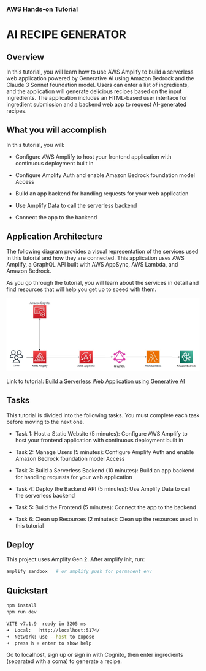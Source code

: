 ### AWS Hands-on Tutorial

# AI RECIPE GENERATOR

## Overview

In this tutorial, you will learn how to use AWS Amplify to build a serverless web application powered by Generative AI using Amazon Bedrock and the Claude 3 Sonnet foundation model. Users can enter a list of ingredients, and the application will generate delicious recipes based on the input ingredients. The application includes an HTML-based user interface for ingredient submission and a backend web app to request AI-generated recipes.

## What you will accomplish

In this tutorial, you will:

* Configure AWS Amplify to host your frontend application with continuous deployment built in


* Configure Amplify Auth and enable Amazon Bedrock foundation model Access


* Build an app backend for handling requests for your web application


* Use Amplify Data to call the serverless backend


* Connect the app to the backend

## Application Architecture

The following diagram provides a visual representation of the services used in this tutorial and how they are connected. This application uses AWS Amplify, a GraphQL API built with AWS AppSync, AWS Lambda, and Amazon Bedrock.

As you go through the tutorial, you will learn about the services in detail and find resources that will help you get up to speed with them.


![img.png](architecture.png)

Link to tutorial: [Build a Serverless Web Application using Generative AI](https://docs.aws.amazon.com/hands-on/latest/build-serverless-web-app-lambda-amplify-bedrock-cognito-gen-ai/build-serverless-web-app-lambda-amplify-bedrock-cognito-gen-ai.html?ref=gsrchandson)

## Tasks
This tutorial is divided into the following tasks. You must complete each task before moving to the next one.

* Task 1: Host a Static Website (5 minutes): Configure AWS Amplify to host your frontend application with continuous deployment built in

* Task 2: Manage Users (5 minutes): Configure Amplify Auth and enable Amazon Bedrock foundation model Access

* Task 3: Build a Serverless Backend (10 minutes): Build an app backend for handling requests for your web application

* Task 4: Deploy the Backend API (5 minutes): Use Amplify Data to call the serverless backend

* Task 5: Build the Frontend (5 minutes): Connect the app to the backend

* Task 6: Clean up Resources (2 minutes): Clean up the resources used in this tutorial


## Deploy

This project uses Amplify Gen 2. After amplify init, run:
```bash
amplify sandbox   # or amplify push for permanent env
```

## Quickstart

```bash
npm install
npm run dev
```

```bash
VITE v7.1.9  ready in 3205 ms
➜  Local:   http://localhost:5174/
➜  Network: use --host to expose
➜  press h + enter to show help
```

Go to localhost, sign up or sign in with Cognito, then enter ingredients (separated with a coma) to generate a recipe.

